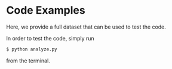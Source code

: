 Code Examples
=============

Here, we provide a full dataset that can be used to test the code.

In order to test the code, simply run
```bash
$ python analyze.py
```
from the terminal.
